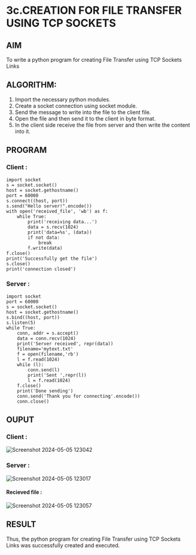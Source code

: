 # 3c.CREATION FOR FILE TRANSFER USING TCP SOCKETS
## AIM
To write a python program for creating File Transfer using TCP Sockets Links
## ALGORITHM:
1. Import the necessary python modules.
2. Create a socket connection using socket module.
3. Send the message to write into the file to the client file.
4. Open the file and then send it to the client in byte format.
5. In the client side receive the file from server and then write the content into it.
## PROGRAM

### Client :
```
import socket
s = socket.socket()
host = socket.gethostname()
port = 60000
s.connect((host, port))
s.send("Hello server!".encode())
with open('received_file', 'wb') as f:
    while True:
        print('receiving data...')
        data = s.recv(1024)
        print('data=%s', (data))
        if not data:
            break
        f.write(data)
f.close()
print('Successfully get the file')
s.close()
print('connection closed')
```

### Server :
```
import socket 
port = 60000 
s = socket.socket() 
host = socket.gethostname() 
s.bind((host, port))
s.listen(5) 
while True:
    conn, addr = s.accept() 
    data = conn.recv(1024)
    print('Server received', repr(data))
    filename='mytext.txt'
    f = open(filename,'rb')
    l = f.read(1024)
    while (l):
        conn.send(l)
        print('Sent ',repr(l))
        l = f.read(1024)
    f.close()
    print('Done sending')
    conn.send('Thank you for connecting'.encode())
    conn.close()
```



## OUPUT

### Client :

![Screenshot 2024-05-05 123042](https://github.com/KrishnaPrasad148/3c.FILE_TRANSFER_USING_TCP_SOCKETS/assets/147332763/ec8e7c04-367a-4af4-b5e9-6f67788a2b1a)


### Server :

![Screenshot 2024-05-05 123017](https://github.com/KrishnaPrasad148/3c.FILE_TRANSFER_USING_TCP_SOCKETS/assets/147332763/b44c6de4-76a0-4716-832e-61b00ace6635)


#### Recieved file :

![Screenshot 2024-05-05 123057](https://github.com/KrishnaPrasad148/3c.FILE_TRANSFER_USING_TCP_SOCKETS/assets/147332763/5f005112-38d2-49df-8504-ccbde9983b82)


## RESULT
Thus, the python program for creating File Transfer using TCP Sockets Links was 
successfully created and executed.
